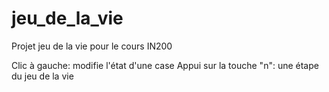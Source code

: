 # jeu_de_la_vie
Projet jeu de la vie pour le cours IN200


Clic à gauche: modifie l'état d'une case
Appui sur la touche "n": une étape du jeu de la vie
